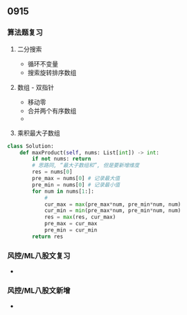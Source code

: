 ## 0915
### 算法题复习 
1. 二分搜索  
    - 循环不变量 
    - 搜索旋转排序数组

2. 数组 - 双指针  
    - 移动零 
    - 合并两个有序数组 
    - 


3. 乘积最大子数组 
```python 
class Solution:
    def maxProduct(self, nums: List[int]) -> int: 
        if not nums: return  
        # 思路同, “最大子数组和”, 但是要新增维度   
        res = nums[0]
        pre_max = nums[0] # 记录最大值
        pre_min = nums[0] # 记录最小值
        for num in nums[1:]: 
            # 
            cur_max = max(pre_max*num, pre_min*num, num) 
            cur_min = min(pre_max*num, pre_min*num, num) 
            res = max(res, cur_max) 
            pre_max = cur_max 
            pre_min = cur_min 
        return res 
```


### 风控/ML八股文复习    
- 

### 风控/ML八股文新增  
-  